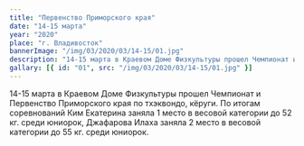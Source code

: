 ```yaml
---
title: "Первенство Приморского края"
date: "14-15 марта"
year: "2020"
place: "г. Владивосток"
bannerImage: "/img/03/2020/03/14-15/01.jpg"
description: "14-15 марта в Краевом Доме Физкультуры прошел Чемпионат и Первенство Приморского края по тхэквондо, кёруги. По итогам соревнований Ким Екатерина заняла 1 место в весовой категории до 52 кг. среди юниорок, Джафарова Илаха заняла 2 место в весовой категории до 55 кг. среди юниорок."
gallary: [{ id: "01", src: "/img/03/2020/03/14-15/01.jpg" }]
---
```


14-15 марта в Краевом Доме Физкультуры прошел Чемпионат и Первенство Приморского края по тхэквондо, кёруги. По итогам соревнований Ким Екатерина заняла 1 место в весовой категории до 52 кг. среди юниорок, Джафарова Илаха заняла 2 место в весовой категории до 55 кг. среди юниорок.
